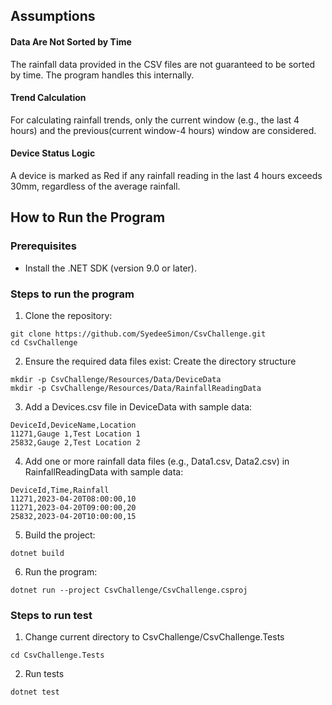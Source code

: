 
## Assumptions

#### Data Are Not Sorted by Time

The rainfall data provided in the CSV files are not guaranteed to be sorted by time. The program handles this internally.

#### Trend Calculation

For calculating rainfall trends, only the current window (e.g., the last 4 hours) and the previous(current window-4 hours) window are considered.

#### Device Status Logic

A device is marked as Red if any rainfall reading in the last 4 hours exceeds 30mm, regardless of the average rainfall.


## How to Run the Program

### Prerequisites

* Install the .NET SDK (version 9.0 or later).

### Steps to run the program
1. Clone the repository:
```
git clone https://github.com/SyedeeSimon/CsvChallenge.git
cd CsvChallenge
```
2. Ensure the required data files exist:
Create the directory structure
```
mkdir -p CsvChallenge/Resources/Data/DeviceData
mkdir -p CsvChallenge/Resources/Data/RainfallReadingData
```
3. Add a Devices.csv file in DeviceData with sample data:
```
DeviceId,DeviceName,Location
11271,Gauge 1,Test Location 1
25832,Gauge 2,Test Location 2
```
4. Add one or more rainfall data files (e.g., Data1.csv, Data2.csv) in RainfallReadingData with sample data:
```
DeviceId,Time,Rainfall
11271,2023-04-20T08:00:00,10
11271,2023-04-20T09:00:00,20
25832,2023-04-20T10:00:00,15
```
5. Build the project:
```
dotnet build
```
6. Run the program:
```
dotnet run --project CsvChallenge/CsvChallenge.csproj
```
### Steps to run test
1. Change current directory to CsvChallenge/CsvChallenge.Tests
```
cd CsvChallenge.Tests
```
2. Run tests
```
dotnet test
```

